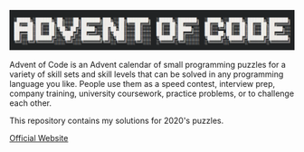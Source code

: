 ![Advent of Code](https://raw.githubusercontent.com/VasileiosGeladaris/AdventOfCode2020/main/logo.png)

Advent of Code is an Advent calendar of small programming puzzles for a variety of skill sets and skill levels that can be solved in any programming language you like. People use them as a speed contest, interview prep, company training, university coursework, practice problems, or to challenge each other.

This repository contains my solutions for 2020's puzzles.

[Official Website](https://adventofcode.com/2020)
